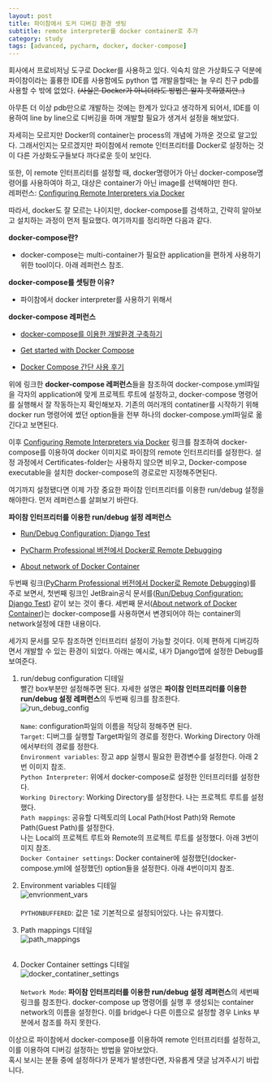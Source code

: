 ```yaml
---
layout: post
title: 파이참에서 도커 디버깅 환경 셋팅
subtitle: remote interpreter를 docker container로 추가
category: study
tags: [advanced, pycharm, docker, docker-compose]
---
```

회사에서 프로비저닝 도구로 Docker를 사용하고 있다. 익숙치 않은 가상화도구 덕분에 파이참이라는 훌륭한 IDE를 사용함에도
python 앱 개발을할때는 늘 우리 친구 pdb를 사용할 수 밖에 없었다. ~~(사실은 Docker가 아니더라도 방법은 알지 못하였지만..)~~

아무튼 더 이상 pdb만으로 개발하는 것에는 한계가 있다고 생각하게 되어서, IDE를 이용하여 line by line으로 디버깅을 하며 개발할 필요가 생겨서
설정을 해보았다.

자세히는 모르지만 Docker의 container는 process의 개념에 가까운 것으로 알고있다. 그래서인지는 모르겠지만 파이참에서
remote 인터프리터를 Docker로 설정하는 것이 다른 가상화도구들보다 까다로운 듯이 보인다.

또한, 이 remote 인터프리터를 설정할 때, docker명령어가 아닌 docker-compose명령어를 사용하여야 하고, 대상은 container가 아닌 image를 
선택해야만 한다.<br />
레퍼런스: [Configuring Remote Interpreters via Docker](https://www.jetbrains.com/help/pycharm/2017.1/configuring-remote-interpreters-via-docker.html)


따라서, docker도 잘 모르는 나이지만, docker-compose를 검색하고, 간략히 알아보고 설치하는 과정이 먼저 필요했다. 여기까지를 정리하면 다음과 같다.


**docker-compose란?**

 - docker-compose는 multi-container가 필요한 application을 편하게 사용하기 위한 tool이다. 아래 레퍼런스 참조.

**docker-compose를 셋팅한 이유?**

 - 파이참에서 docker interpreter를 사용하기 위해서
 

**docker-compose 레퍼런스**

- [docker-compose를 이용한 개발환경 구축하기](http://ggoals.tistory.com/61)

- [Get started with Docker Compose](http://blog.naver.com/PostView.nhn?blogId=alice_k106&logNo=220633836094&parentCategoryNo=7&categoryNo=&viewDate=&isShowPopularPosts=true&from=search)

- [Docker Compose 간단 사용 후기](https://docs.docker.com/compose/gettingstarted/#step-3-define-services-in-a-compose-file)


위에 링크한 **docker-compose 레퍼런스**들을 참조하여 docker-compose.yml파일을 각자의 application에 맞게 프로젝트 루트에 설정하고,
docker-compose 명령어를 실행해서 잘 작동하는지 확인해보자. 기존의 여러개의 contatiner를 시작하기 위해 docker run 명령어에 썼던 option들을 
전부 하나의 docker-compose.yml파일로 옮긴다고 보면된다.

이후 [Configuring Remote Interpreters via Docker](https://www.jetbrains.com/help/pycharm/2017.1/configuring-remote-interpreters-via-docker.html) 
링크를 참조하여 docker-compose를 이용하여 docker 이미지로 파이참의
remote 인터프리터를 설정한다. 설정 과정에서 Certificates-folder는 사용하지 않으면 비우고, Docker-compose executable을 설치한
docker-compose의 경로로만 지정해주면된다.

여기까지 설정됐다면 이제 가장 중요한 파이참 인터프리터를 이용한 run/debug 설정을 해야한다. 먼저 레퍼런스를 살펴보기 바란다.

**파이참 인터프리터를 이용한 run/debug 설정 레퍼런스**

- [Run/Debug Configuration: Django Test](https://www.jetbrains.com/help/pycharm/2017.1/run-debug-configuration-django-test.html)

- [PyCharm Professional 버전에서 Docker로 Remote Debugging](http://bryan7.tistory.com/864)

- [About network of Docker Container](https://stackoverflow.com/questions/36489696/cannot-link-to-a-running-container-started-by-docker-compose)

두번째 링크([PyCharm Professional 버전에서 Docker로 Remote Debugging](http://bryan7.tistory.com/864))를 주로 보면서, 첫번째 링크인
JetBrain공식 문서를([Run/Debug Configuration: Django Test](https://www.jetbrains.com/help/pycharm/2017.1/run-debug-configuration-django-test.html))
같이 보는 것이 좋다.
세번째 문서([About network of Docker Container](https://stackoverflow.com/questions/36489696/cannot-link-to-a-running-container-started-by-docker-compose))는
docker-compose를 사용하면서 변경되어야 하는 container의 network설정에 대한 내용이다.

세가지 문서를 모두 참조하면 인터프리터 설정이 가능할 것이다. 이제 편하게 디버깅하면서 개발할 수 있는 환경이 되었다.
아래는 예시로, 내가 Django앱에 설정한 Debug를 보여준다.

1. run/debug configuration 디테일<br />
빨간 box부분만 설정해주면 된다. 자세한 설명은 **파이참 인터프리터를 이용한 run/debug 설정 레퍼런스**의 두번째 링크를 참조한다.<br />
![run_debug_config](https://raw.githubusercontent.com/seongwoopark/seongwoopark.github.io/master/img/2017-06-02-study-pycharm_interpreter_1.png?raw=true)<br /><br />
`Name`: configuration파일의 이름을 적당히 정해주면 된다.<br />
`Target`: 디버그를 실행할 Target파일의 경로를 정한다. Working Directory 아래에서부터의 경로를 정한다.<br />
`Environment variables`: 장고 app 실행시 필요한 환경변수를 설정한다. 아래 2번 이미지 참조.<br />
`Python Interpreter`: 위에서 docker-compose로 설정한 인터프리터를 설정한다.<br />
`Working Directory`: Working Directory를 설정한다. 나는 프로젝트 루트를 설정했다.<br />
`Path mappings`: 공유할 디렉토리의 Local Path(Host Path)와 Remote Path(Guest Path)를 설정한다.<br />
나는 Local의 프로젝트 루트와 Remote의 프로젝트 루트를 설정했다. 아래 3번이미지 참조.<br />
`Docker Container settings`: Docker container에 설정했던(docker-compose.yml에 설정했던) option들을 설정한다. 아래 4번이미지 참조.<br />

2. Environment variables 디테일<br />
![envrionment_vars](https://raw.githubusercontent.com/seongwoopark/seongwoopark.github.io/master/img/2017-06-02-study-pycharm_interpreter_2.png?raw=true)<br /><br />
`PYTHONBUFFERED`: 값은 1로 기본적으로 설정되어있다. 나는 유지했다.<br />

3. Path mappings 디테일<br />
![path_mappings](https://raw.githubusercontent.com/seongwoopark/seongwoopark.github.io/master/img/2017-06-02-study-pycharm_interpreter_3.png?raw=true)<br /><br />

4. Docker Container settings 디테일<br />
![docker_contatiner_settings](https://raw.githubusercontent.com/seongwoopark/seongwoopark.github.io/master/img/2017-06-02-study-pycharm_interpreter_4.png?raw=true)<br /><br />
`Network Mode`: **파이참 인터프리터를 이용한 run/debug 설정 레퍼런스**의 세번째 링크를 참조한다. docker-compose up 명령어를 실행 후
생성되는 container network의 이름을 설정한다. 이를 bridge나 다른 이름으로 설정할 경우 Links 부분에서 참조를 하지 못한다.<br />

이상으로 파이참에서 docker-compose를 이용하여 remote 인터프리터를 설정하고, 이를 이용하여 디버깅 설정하는 방법을 알아보았다.<br />
혹시 보시는 분들 중에 설정하다가 문제가 발생한다면, 자유롭게 댓글 남겨주시기 바랍니다.